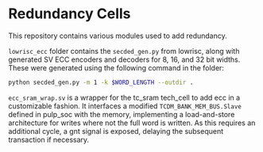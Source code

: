 # Redundancy Cells

This repository contains various modules used to add redundancy.

`lowrisc_ecc` folder contains the `secded_gen.py` from lowrisc, along with generated SV ECC encoders and decoders for 8, 16, and 32 bit widths. These were generated using the following command in the folder:
```bash
python secded_gen.py -m 1 -k $WORD_LENGTH --outdir .
```

`ecc_sram_wrap.sv` is a wrapper for the tc_sram tech_cell to add ecc in a customizable fashion. It interfaces a modified `TCDM_BANK_MEM_BUS.Slave` defined in pulp_soc with the memory, implementing a load-and-store architecture for writes where not the full word is written. As this requires an additional cycle, a gnt signal is exposed, delaying the subsequent transaction if necessary.
